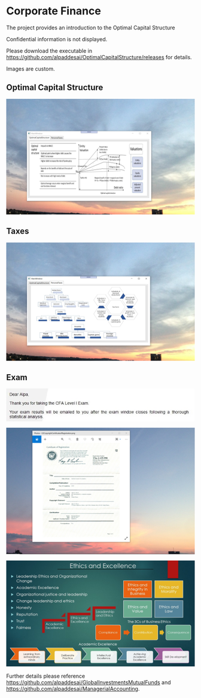 # Corporate Finance

The project provides an introduction to the Optimal Capital Structure

Confidential information is not displayed.

Please download the executable in https://github.com/alpaddesai/OptimalCapitalStructure/releases for details.

Images are custom.

## Optimal Capital Structure
![image](OptimalCapitalStructure.png)

## Taxes
![image](PersonalTaxes.png)

## Exam
![image](CFAExam.jpg)

![image](USCopyrightCertificate.png)

![image](Ethics.jpg)

Further details please reference https://github.com/alpaddesai/GlobalInvestmentsMutualFunds and https://github.com/alpaddesai/ManagerialAccounting.

